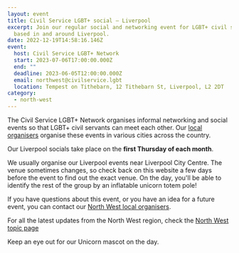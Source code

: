 ```yaml
---
layout: event
title: Civil Service LGBT+ social – Liverpool
excerpt: Join our regular social and networking event for LGBT+ civil servants
  based in and around Liverpool.
date: 2022-12-19T14:58:16.146Z
event:
  host: Civil Service LGBT+ Network
  start: 2023-07-06T17:00:00.000Z
  end: ""
  deadline: 2023-06-05T12:00:00.000Z
  email: northwest@civilservice.lgbt
  location: Tempest on Tithebarn, 12 Tithebarn St, Liverpool, L2 2DT
category:
  - north-west
---
```

The Civil Service LGBT+ Network organises informal networking and social events so that LGBT+ civil servants can meet each other. Our [local organisers](/team) organise these events in various cities across the country.

Our Liverpool socials take place on the **first Thursday of each month**. 

We usually organise our Liverpool events near Liverpool City Centre. The venue sometimes changes, so check back on this website a few days before the event to find out the exact venue. On the day, you'll be able to identify the rest of the group by an inflatable unicorn totem pole!

If you have questions about this event, or you have an idea for a future event, you can contact our [North West local organisers](mailto:northwest@civilservice.lgbt).

For all the latest updates from the North West region, check the [North West topic page](/topic/north-west)

Keep an eye out for our Unicorn mascot on the day.